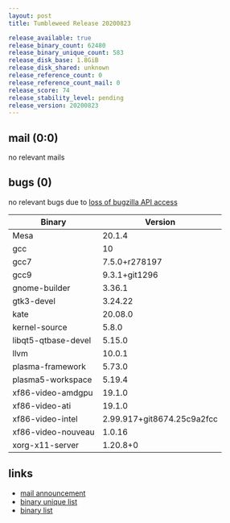 ```yaml
---
layout: post
title: Tumbleweed Release 20200823

release_available: true
release_binary_count: 62480
release_binary_unique_count: 583
release_disk_base: 1.8GiB
release_disk_shared: unknown
release_reference_count: 0
release_reference_count_mail: 0
release_score: 74
release_stability_level: pending
release_version: 20200823
---
```


## mail (0:0)

no relevant mails

## bugs (0)

<!--more-->

no relevant bugs due to [loss of bugzilla API access](https://bugzilla.opensuse.org/show_bug.cgi?id=1157722)

Binary | Version
--- | ---
Mesa | 20.1.4
gcc | 10
gcc7 | 7.5.0+r278197
gcc9 | 9.3.1+git1296
gnome-builder | 3.36.1
gtk3-devel | 3.24.22
kate | 20.08.0
kernel-source | 5.8.0
libqt5-qtbase-devel | 5.15.0
llvm | 10.0.1
plasma-framework | 5.73.0
plasma5-workspace | 5.19.4
xf86-video-amdgpu | 19.1.0
xf86-video-ati | 19.1.0
xf86-video-intel | 2.99.917+git8674.25c9a2fcc
xf86-video-nouveau | 1.0.16
xorg-x11-server | 1.20.8+0

## links

- [mail announcement](https://lists.opensuse.org/opensuse-factory/2020-08/msg00224.html)
- [binary unique list](http://download.opensuse.org/history/20200823/rpm.unique.list)
- [binary list](http://download.opensuse.org/history/20200823/rpm.list)
